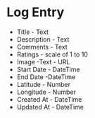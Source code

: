 # Log Entry

* Title - Text
* Description - Text
* Comments - Text
* Ratings - scale of 1 to 10
* Image -Text - URL
* Start Date - DateTime
* End Date -DateTime
* Latitude - Number
* Longitude - Number
* Created At - DateTime
* Updated At - DateTime
